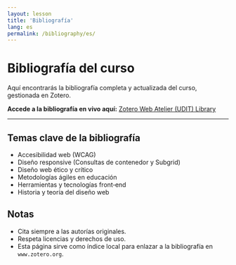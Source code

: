```yaml
---
layout: lesson
title: 'Bibliografía'
lang: es
permalink: /bibliography/es/
---
```


# Bibliografía del curso

Aquí encontrarás la bibliografía completa y actualizada del curso, gestionada en Zotero.

**Accede a la bibliografía en vivo aquí:**
[Zotero Web Atelier (UDIT) Library](https://www.zotero.org/groups/5649080/ruvebal-web/library)

---

## Temas clave de la bibliografía

- Accesibilidad web (WCAG)
- Diseño responsive (Consultas de contenedor y Subgrid)
- Diseño web ético y crítico
- Metodologías ágiles en educación
- Herramientas y tecnologías front‑end
- Historia y teoría del diseño web

## Notas

- Cita siempre a las autorías originales.
- Respeta licencias y derechos de uso.
- Esta página sirve como índice local para enlazar a la bibliografía en `www.zotero.org`.
